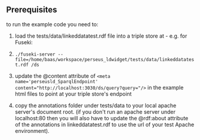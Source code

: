 ## Prerequisites 

to run the example code you need to:

1. load the tests/data/linkeddatatest.rdf file into a triple store at - e.g. for Fuseki:

2. `./fuseki-server --file=/home/baas/workspace/perseus_ldwidget/tests/data/linkeddatatest.rdf /ds`

3. update the @content attribute of 
`<meta name='perseusld_SparqlEndpoint' content="http://localhost:3030/ds/query?query="/>`
in the example html files to point at your triple store's endpoint 

4. copy the annotations folder under tests/data to your local apache server's document root. (if you don't run an apache server under localhost:80 then you will also have to update the @rdf:about attribute of the annotations in linkeddatatest.rdf to use the url of your test Apache environment).

